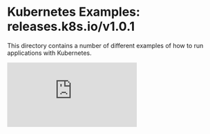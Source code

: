 <!-- BEGIN MUNGE: UNVERSIONED_WARNING -->


<!-- END MUNGE: UNVERSIONED_WARNING -->

# Kubernetes Examples: releases.k8s.io/v1.0.1

This directory contains a number of different examples of how to run
applications with Kubernetes.


<!-- BEGIN MUNGE: IS_VERSIONED -->
<!-- TAG IS_VERSIONED -->
<!-- END MUNGE: IS_VERSIONED -->


<!-- BEGIN MUNGE: GENERATED_ANALYTICS -->
[![Analytics](https://kubernetes-site.appspot.com/UA-36037335-10/GitHub/examples/README.md?pixel)]()
<!-- END MUNGE: GENERATED_ANALYTICS -->
